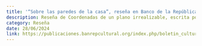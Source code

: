 ```yaml
---
title: '“Sobre las paredes de la casa”, reseña en Banco de la República'
description: Reseña de Coordenadas de un plano irrealizable, escrita por David Marín Hincapié y publicada en el Boletín Cultural y Bibliográfico del Banco de la República de Colombia.
category: Reseña
date: 28/06/2024
link: https://publicaciones.banrepcultural.org/index.php/boletin_cultural/article/view/22280
---
```

